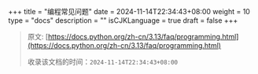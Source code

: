 +++
title = "编程常见问题"
date = 2024-11-14T22:34:43+08:00
weight = 10
type = "docs"
description = ""
isCJKLanguage = true
draft = false
+++

> 原文: [https://docs.python.org/zh-cn/3.13/faq/programming.html](https://docs.python.org/zh-cn/3.13/faq/programming.html)
>
> 收录该文档的时间：`2024-11-14T22:34:43+08:00`
